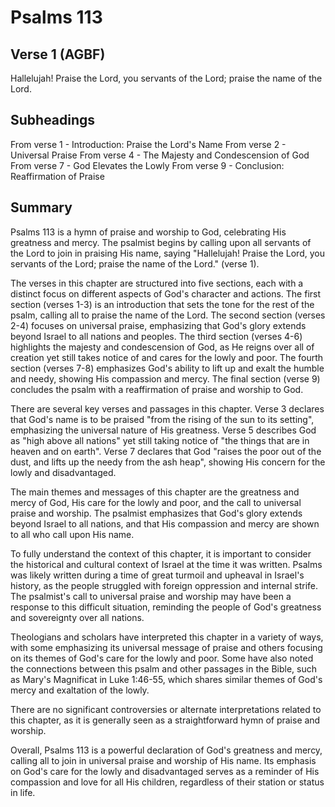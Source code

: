 # Psalms 113

## Verse 1 (AGBF)

Hallelujah! Praise the Lord, you servants of the Lord; praise the name of the Lord.

## Subheadings

From verse 1 - Introduction: Praise the Lord's Name
From verse 2 - Universal Praise
From verse 4 - The Majesty and Condescension of God
From verse 7 - God Elevates the Lowly
From verse 9 - Conclusion: Reaffirmation of Praise

## Summary

Psalms 113 is a hymn of praise and worship to God, celebrating His greatness and mercy. The psalmist begins by calling upon all servants of the Lord to join in praising His name, saying "Hallelujah! Praise the Lord, you servants of the Lord; praise the name of the Lord." (verse 1).

The verses in this chapter are structured into five sections, each with a distinct focus on different aspects of God's character and actions. The first section (verses 1-3) is an introduction that sets the tone for the rest of the psalm, calling all to praise the name of the Lord. The second section (verses 2-4) focuses on universal praise, emphasizing that God's glory extends beyond Israel to all nations and peoples. The third section (verses 4-6) highlights the majesty and condescension of God, as He reigns over all of creation yet still takes notice of and cares for the lowly and poor. The fourth section (verses 7-8) emphasizes God's ability to lift up and exalt the humble and needy, showing His compassion and mercy. The final section (verse 9) concludes the psalm with a reaffirmation of praise and worship to God.

There are several key verses and passages in this chapter. Verse 3 declares that God's name is to be praised "from the rising of the sun to its setting", emphasizing the universal nature of His greatness. Verse 5 describes God as "high above all nations" yet still taking notice of "the things that are in heaven and on earth". Verse 7 declares that God "raises the poor out of the dust, and lifts up the needy from the ash heap", showing His concern for the lowly and disadvantaged.

The main themes and messages of this chapter are the greatness and mercy of God, His care for the lowly and poor, and the call to universal praise and worship. The psalmist emphasizes that God's glory extends beyond Israel to all nations, and that His compassion and mercy are shown to all who call upon His name.

To fully understand the context of this chapter, it is important to consider the historical and cultural context of Israel at the time it was written. Psalms was likely written during a time of great turmoil and upheaval in Israel's history, as the people struggled with foreign oppression and internal strife. The psalmist's call to universal praise and worship may have been a response to this difficult situation, reminding the people of God's greatness and sovereignty over all nations.

Theologians and scholars have interpreted this chapter in a variety of ways, with some emphasizing its universal message of praise and others focusing on its themes of God's care for the lowly and poor. Some have also noted the connections between this psalm and other passages in the Bible, such as Mary's Magnificat in Luke 1:46-55, which shares similar themes of God's mercy and exaltation of the lowly.

There are no significant controversies or alternate interpretations related to this chapter, as it is generally seen as a straightforward hymn of praise and worship.

Overall, Psalms 113 is a powerful declaration of God's greatness and mercy, calling all to join in universal praise and worship of His name. Its emphasis on God's care for the lowly and disadvantaged serves as a reminder of His compassion and love for all His children, regardless of their station or status in life.